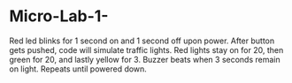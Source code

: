# Micro-Lab-1-

Red led blinks for 1 second on and 1 second off upon power. After button gets pushed, code will simulate traffic lights.
Red lights stay on for 20, then green for 20, and lastly yellow for 3. Buzzer beats when 3 seconds remain on light. Repeats until powered down. 
